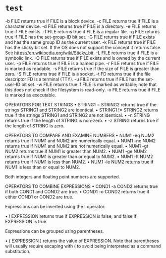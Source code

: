 # `test`

 -b FILE returns true if FILE is a block device.
 -c FILE returns true if FILE is a character device.
 -d FILE returns true if FILE is a directory.
 -e FILE returns true if FILE exists.
 -f FILE returns true if FILE is a regular file.
 -g FILE returns true if FILE has the set-group-ID bit set.
 -G FILE returns true if FILE exists and has the same group ID as the current user.
 -k FILE returns true if FILE has the sticky bit set. If the  OS  does  not  support  the  concept  it  returns  false.  See https://en.wikipedia.org/wiki/Sticky_bit.
 -L FILE returns true if FILE is a symbolic link.
 -O FILE returns true if FILE exists and is owned by the current user.
 -p FILE returns true if FILE is a named pipe.
 -r FILE returns true if FILE is marked as readable.
 -s FILE returns true if the size of FILE is greater than zero.
 -S FILE returns true if FILE is a socket.
 -t FD returns true if the file descriptor FD is a terminal (TTY).
 -u FILE returns true if FILE has the set-user-ID bit set.
 -w FILE returns true if FILE is marked as writable; note that this does not check if the filesystem is read-only.
 -x FILE returns true if FILE is marked as executable.

OPERATORS FOR TEXT STRINGS
• STRING1 = STRING2 returns true if the strings STRING1 and STRING2 are identical.
• STRING1 != STRING2 returns true if the strings STRING1 and STRING2 are not identical.
• -n STRING returns true if the length of STRING is non-zero.
• -z STRING returns true if the length of STRING is zero.

OPERATORS TO COMPARE AND EXAMINE NUMBERS
• NUM1 -eq NUM2 returns true if NUM1 and NUM2 are numerically equal.
• NUM1 -ne NUM2 returns true if NUM1 and NUM2 are not numerically equal.
• NUM1 -gt NUM2 returns true if NUM1 is greater than NUM2.
• NUM1 -ge NUM2 returns true if NUM1 is greater than or equal to NUM2.
• NUM1 -lt NUM2 returns true if NUM1 is less than NUM2.
• NUM1 -le NUM2 returns true if NUM1 is less than or equal to NUM2.

Both integers and floating point numbers are supported.

OPERATORS TO COMBINE EXPRESSIONS
• COND1 -a COND2 returns true if both COND1 and COND2 are true.
• COND1 -o COND2 returns true if either COND1 or COND2 are true.

Expressions can be inverted using the ! operator:

• ! EXPRESSION returns true if EXPRESSION is false, and false if EXPRESSION is true.

Expressions can be grouped using parentheses.

• ( EXPRESSION ) returns the value of EXPRESSION.
  Note that parentheses will usually require escaping with \( to avoid being interpreted as a command substitution.

